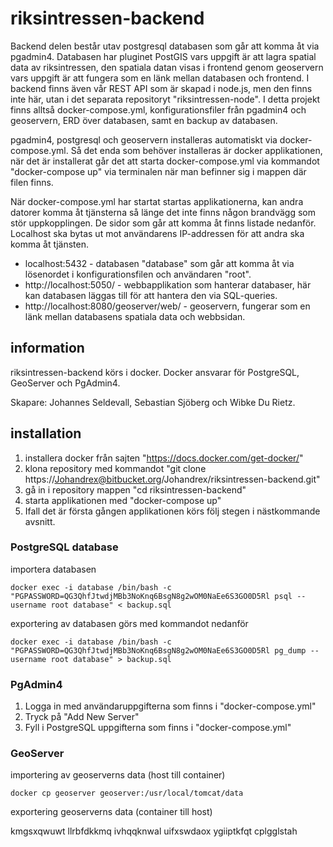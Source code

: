 # riksintressen-backend

Backend delen består utav postgresql databasen som går att komma åt via pgadmin4. Databasen har pluginet PostGIS vars uppgift är att lagra spatial data av riksintressen, den spatiala datan visas i frontend genom geoservern vars uppgift är att fungera som en länk mellan databasen och frontend. I backend finns även vår REST API som är skapad i node.js, men den finns inte här, utan i det separata repositoryt "riksintressen-node". I detta projekt finns alltså docker-compose.yml, konfigurationsfiler från pgadmin4 och geoservern, ERD över databasen, samt en backup av databasen.

pgadmin4, postgresql och geoservern installeras automatiskt via docker-compose.yml. Så det enda som behöver installeras är docker applikationen, när det är installerat går det att starta docker-compose.yml via kommandot "docker-compose up" via terminalen när man befinner sig i mappen där filen finns.

När docker-compose.yml har startat startas applikationerna, kan andra datorer komma åt tjänsterna så länge det inte finns någon brandvägg som stör uppkopplingen. De sidor som går att komma åt finns listade nedanför. Localhost ska bytas ut mot användarens IP-addressen för att andra ska komma åt tjänsten.
* localhost:5432 - databasen "database" som går att komma åt via lösenordet i konfigurationsfilen och användaren "root".
* http://localhost:5050/ - webbapplikation som hanterar databaser, här kan databasen läggas till för att hantera den via SQL-queries.
* http://localhost:8080/geoserver/web/ - geoservern, fungerar som en länk mellan databasens spatiala data och webbsidan.

## information

riksintressen-backend körs i docker. Docker ansvarar för PostgreSQL, GeoServer och PgAdmin4.

Skapare: Johannes Seldevall, Sebastian Sjöberg och Wibke Du Rietz.

## installation

1. installera docker från sajten "https://docs.docker.com/get-docker/"
2. klona repository med kommandot "git clone https://Johandrex@bitbucket.org/Johandrex/riksintressen-backend.git"
3. gå in i repository mappen "cd riksintressen-backend"
4. starta applikationen med "docker-compose up"
5. Ifall det är första gången applikationen körs följ stegen i nästkommande avsnitt.

### PostgreSQL database
importera databasen

    docker exec -i database /bin/bash -c "PGPASSWORD=QG3QhfJtwdjMBb3NoKnq6BsgN8g2wOM0NaEe6S3GO0D5Rl psql --username root database" < backup.sql

exportering av databasen görs med kommandot nedanför

    docker exec -i database /bin/bash -c "PGPASSWORD=QG3QhfJtwdjMBb3NoKnq6BsgN8g2wOM0NaEe6S3GO0D5Rl pg_dump --username root database" > backup.sql

### PgAdmin4
1. Logga in med användaruppgifterna som finns i "docker-compose.yml"
2. Tryck på "Add New Server"
3. Fyll i PostgreSQL uppgifterna som finns i "docker-compose.yml"

### GeoServer
importering av geoserverns data (host till container)

    docker cp geoserver geoserver:/usr/local/tomcat/data

exportering geoserverns data (container till host)

kmgsxqwuwt llrbfdkkmq ivhqqknwal uifxswdaox ygiiptkfqt cplgglstah

